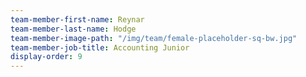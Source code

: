 ```yaml
---
team-member-first-name: Reynar
team-member-last-name: Hodge
team-member-image-path: "/img/team/female-placeholder-sq-bw.jpg"
team-member-job-title: Accounting Junior
display-order: 9
---
```

